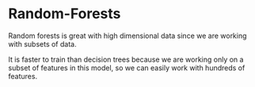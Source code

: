 # Random-Forests
Random forests is great with high dimensional data since we are working with subsets of data. 

It is faster to train than decision trees because we are working only on a subset of features in this model, so we can easily work with hundreds of features.

